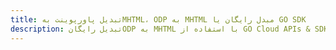 ---title: تبدیل پاورپوینت بهMHTML، ODP به MHTML مبدل رایگان یا GO SDKdescription: تبدیل رایگانODP به MHTML با استفاده از GO Cloud APIs & SDK. همچنین اسناد Microsoft PowerPoint را در Cloud ایجاد، ویرایش و رندر کنید.---